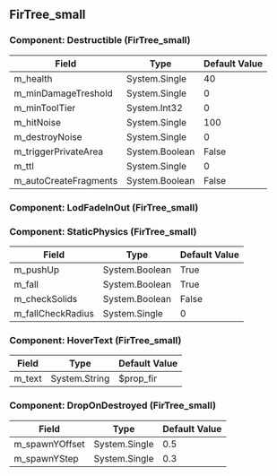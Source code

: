 ## FirTree_small

### Component: Destructible (FirTree_small)

|Field|Type|Default Value|
|---|---|---|
|m_health|System.Single|40|
|m_minDamageTreshold|System.Single|0|
|m_minToolTier|System.Int32|0|
|m_hitNoise|System.Single|100|
|m_destroyNoise|System.Single|0|
|m_triggerPrivateArea|System.Boolean|False|
|m_ttl|System.Single|0|
|m_autoCreateFragments|System.Boolean|False|

### Component: LodFadeInOut (FirTree_small)

### Component: StaticPhysics (FirTree_small)

|Field|Type|Default Value|
|---|---|---|
|m_pushUp|System.Boolean|True|
|m_fall|System.Boolean|True|
|m_checkSolids|System.Boolean|False|
|m_fallCheckRadius|System.Single|0|

### Component: HoverText (FirTree_small)

|Field|Type|Default Value|
|---|---|---|
|m_text|System.String|$prop_fir|

### Component: DropOnDestroyed (FirTree_small)

|Field|Type|Default Value|
|---|---|---|
|m_spawnYOffset|System.Single|0.5|
|m_spawnYStep|System.Single|0.3|


